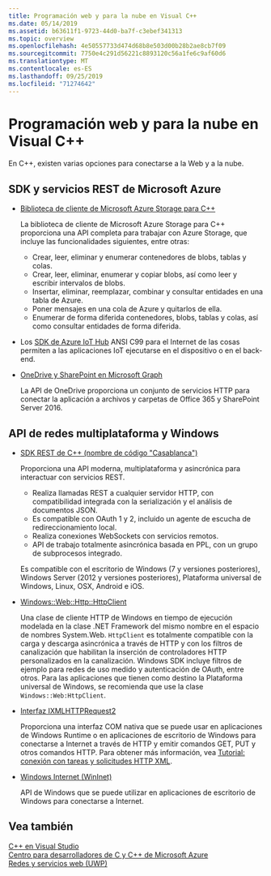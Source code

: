 ```yaml
---
title: Programación web y para la nube en Visual C++
ms.date: 05/14/2019
ms.assetid: b63611f1-9723-44d0-ba7f-c3ebef341313
ms.topic: overview
ms.openlocfilehash: 4e50557733d474d68b8e503d00b28b2ae8cb7f09
ms.sourcegitcommit: 7750e4c291d56221c8893120c56a1fe6c9af60d6
ms.translationtype: MT
ms.contentlocale: es-ES
ms.lasthandoff: 09/25/2019
ms.locfileid: "71274642"
---
```

# <a name="cloud-and-web-programming-in-visual-c"></a>Programación web y para la nube en Visual C++

En C++, existen varias opciones para conectarse a la Web y a la nube.

## <a name="microsoft-azure-sdks-and-rest-services"></a>SDK y servicios REST de Microsoft Azure

- [Biblioteca de cliente de Microsoft Azure Storage para C++](https://azure.github.io/azure-storage-cpp/)

  La biblioteca de cliente de Microsoft Azure Storage para C++ proporciona una API completa para trabajar con Azure Storage, que incluye las funcionalidades siguientes, entre otras:

  - Crear, leer, eliminar y enumerar contenedores de blobs, tablas y colas.
  - Crear, leer, eliminar, enumerar y copiar blobs, así como leer y escribir intervalos de blobs.
  - Insertar, eliminar, reemplazar, combinar y consultar entidades en una tabla de Azure.
  - Poner mensajes en una cola de Azure y quitarlos de ella.
  - Enumerar de forma diferida contenedores, blobs, tablas y colas, así como consultar entidades de forma diferida.

- Los [SDK de Azure IoT Hub](/azure/iot-hub/iot-hub-devguide-sdks) ANSI C99 para el Internet de las cosas permiten a las aplicaciones IoT ejecutarse en el dispositivo o en el back-end.

- [OneDrive y SharePoint en Microsoft Graph](https://dev.onedrive.com/README.htm)

  La API de OneDrive proporciona un conjunto de servicios HTTP para conectar la aplicación a archivos y carpetas de Office 365 y SharePoint Server 2016.

## <a name="windows-and-cross-platform-networking-apis"></a>API de redes multiplataforma y Windows

- [SDK REST de C++ (nombre de código "Casablanca")](https://github.com/Microsoft/cpprestsdk)

  Proporciona una API moderna, multiplataforma y asincrónica para interactuar con servicios REST.

  - Realiza llamadas REST a cualquier servidor HTTP, con compatibilidad integrada con la serialización y el análisis de documentos JSON.
  - Es compatible con OAuth 1 y 2, incluido un agente de escucha de redireccionamiento local.
  - Realiza conexiones WebSockets con servicios remotos.
  - API de trabajo totalmente asincrónica basada en PPL, con un grupo de subprocesos integrado.

  Es compatible con el escritorio de Windows (7 y versiones posteriores), Windows Server (2012 y versiones posteriores), Plataforma universal de Windows, Linux, OSX, Android e iOS.

- [Windows::Web::Http::HttpClient](/uwp/api/windows.web.http.httpclient)

  Una clase de cliente HTTP de Windows en tiempo de ejecución modelada en la clase .NET Framework del mismo nombre en el espacio de nombres System.Web. `HttpClient` es totalmente compatible con la carga y descarga asincrónica a través de HTTP y con los filtros de canalización que habilitan la inserción de controladores HTTP personalizados en la canalización. Windows SDK incluye filtros de ejemplo para redes de uso medido y autenticación de OAuth, entre otros. Para las aplicaciones que tienen como destino la Plataforma universal de Windows, se recomienda que use la clase `Windows::Web:HttpClient`.

- [Interfaz IXMLHTTPRequest2](/windows/win32/api/msxml6/nn-msxml6-ixmlhttprequest2)

  Proporciona una interfaz COM nativa que se puede usar en aplicaciones de Windows Runtime o en aplicaciones de escritorio de Windows para conectarse a Internet a través de HTTP y emitir comandos GET, PUT y otros comandos HTTP. Para obtener más información, vea [Tutorial: conexión con tareas y solicitudes HTTP XML](../parallel/concrt/walkthrough-connecting-using-tasks-and-xml-http-requests.md).

- [Windows Internet (WinInet)](/windows/win32/WinInet/portal)

  API de Windows que se puede utilizar en aplicaciones de escritorio de Windows para conectarse a Internet.

## <a name="see-also"></a>Vea también

[C++ en Visual Studio](../overview/visual-cpp-in-visual-studio.md) <br/>
[Centro para desarrolladores de C y C++ de Microsoft Azure](https://azure.microsoft.com/develop/cpp/) <br/>
[Redes y servicios web (UWP)](/windows/uwp/networking/)

